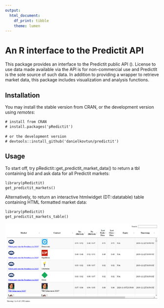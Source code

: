 ```yaml
---
output: 
  html_document: 
    df_print: tibble
    theme: lumen
---
```

# An R interface to the Predictit API
This package provides an interface to the Predictit public API (). License to use data made available via the API is for non-commercial use and PredictIt is the sole source of such data. In addition to providing a wrapper to retrieve market data, this package includes visualization and analysis functions.

## Installation

You may install the stable version from CRAN, or the development version using *remotes*:
```{r}
# install from CRAN
# install.packages('pRedictit')

# or the development version
# devtools::install_github('danielkovtun/predictit')
```

## Usage

To start off, try pRedictit::get_predictit_market_data() to return a tbl containing bid and ask data for all Predictit markets:

```{r}
library(pRedictit)
get_predictit_markets()
```

Alternatively, to return an interactive htmlwidget (DT::datatable) table containing HTML formatted market data:

```{r}
library(pRedictit)
get_predictit_markets_table()
```
![](README_files/figure-markdown_github/markets_table.png)
